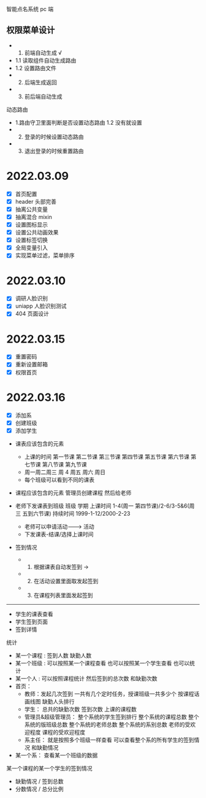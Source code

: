 智能点名系统 pc 端

## 权限菜单设计

- 1.  前端自动生成 √
- 1.1 读取组件自动生成路由
- 1.2 设置路由文件
- 2.  后端生成返回
- 3.  前后端自动生成

动态路由

- 1.路由守卫里面判断是否设置动态路由
  1.2 没有就设置
- 2. 登录的时候设置动态路由
- 3. 退出登录的时候重置路由

# 2022.03.09

- [x] 首页配置
- [x] header 头部完善
- [x] 抽离公共变量
- [x] 抽离混合 mixin
- [x] 设置图标显示
- [x] 设置公共动画效果
- [x] 设置标签切换
- [x] 全局变量引入
- [x] 实现菜单过滤，菜单排序

# 2022.03.10

- [x] 调研人脸识别
- [x] uniapp 人脸识别测试
- [x] 404 页面设计

# 2022.03.15

- [x] 重置密码
- [x] 重新设置邮箱
- [x] 权限首页

# 2022.03.16

- [x] 添加系
- [x] 创建班级
- [x] 添加学生

- 课表应该包含的元素

  - 上课的时间 第一节课 第二节课 第三节课 第四节课 第五节课 第六节课 第七节课 第八节课 第九节课
  - 周一周二周三 周 4 周五 周六 周日
  - 每个班级可以看到不同的课表

- 课程应该包含的元素
  管理员创建课程 然后给老师
- 老师下发课表到班级
  班级 学期 上课时间 1-4(周一 第四节课)/2-6/3-5&6(周三 五到六节课) 持续时间 1999-1-12/2000-2-23

  - 老师可以申请活动---> 活动
  - 下发课表-结课/选择上课时间

- 签到情况

  - 1. 根据课表自动发签到 ->
  - 2. 在活动设置里面取发起签到
  - 3. 在课程列表里面发起签到

---

- 学生的课表查看
- 学生签到页面
- 签到详情

统计

- 某一个课程 : 签到人数 缺勤人数
- 某一个班级 : 可以按照某一个课程查看 也可以按照某一个学生查看 也可以统计
- 某一个人 : 可以按照课程统计 然后签到的总次数 和缺勤次数
- 首页：
  - 教师：发起几次签到 一共有几个定时任务，授课班级一共多少个
    按课程话画线图
    缺勤人头排行
  - 学生：
    总共的缺勤次数
    签到次数
    上课的课程数
  - 管理员&超级管理员：
    整个系统的学生签到排行
    整个系统的课程总数
    整个系统的版班级总数
    整个系统的老师总数
    整个系统的系别总数
    老师的受欢迎程度
    课程的受欢迎程度
  - 系主任： 就是按照多个班级一样查看 可以查看整个系的所有学生的签到情况 和缺勤情况
- 某一个系： 查看某一个班级的数据

某一个课程的某一个学生的签到情况

- 缺勤情况 / 签到总数
- 分数情况 / 总分比例




